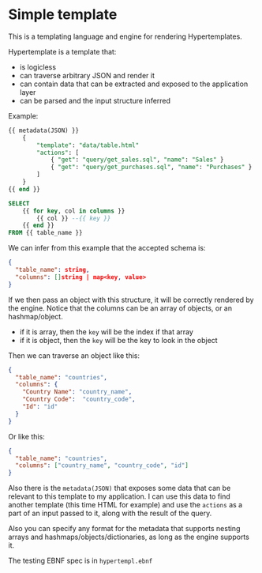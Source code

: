 # Simple template

This is a templating language and engine for rendering Hypertemplates.

Hypertemplate is a template that:

- is logicless
- can traverse arbitrary JSON and render it
- can contain data that can be extracted and exposed to the application layer
- can be parsed and the input structure inferred

Example:

```sql
{{ metadata(JSON) }}
    {
        "template": "data/table.html" 
        "actions": [
            { "get": "query/get_sales.sql", "name": "Sales" }
            { "get": "query/get_purchases.sql", "name": "Purchases" }
        ]
    }
{{ end }}

SELECT
    {{ for key, col in columns }}
        {{ col }} --{{ key }}
    {{ end }}
FROM {{ table_name }}

```

We can infer from this example that the accepted schema is:

```JSON
{
  "table_name": string,
  "columns": []string | map<key, value>
}
```

If we then pass an object with this structure, it will be correctly rendered
by the engine. Notice that the columns can be an array of objects, or an
hashmap/object.

- if it is array, then the `key` will be the index if that array
- if it is object, then the `key` will be the key to look in the object

Then we can traverse an object like this:

```JSON
{
  "table_name": "countries",
  "columns": {
    "Country Name": "country_name",
    "Country Code":  "country_code",
    "Id": "id"
  }
}
```

Or like this:

```JSON
{
  "table_name": "countries",
  "columns": ["country_name", "country_code", "id"]
}
```

Also there is the `metadata(JSON)` that exposes some data that can be relevant
to this template to my application. I can use this data to find another
template (this time HTML for example) and use the `actions` as a part of an
input passed to it, along with the result of the query.

Also you can specify any format for the metadata that supports nesting arrays
and hashmaps/objects/dictionaries, as long as the engine supports it.


The testing EBNF spec is in `hypertempl.ebnf`
